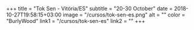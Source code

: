 +++
title = "Tok Sen - Vitória/ES"
subtitle = "20-30 October"
date = 2018-10-27T19:58:15+03:00
image = "/cursos/tok-sen-es.png"
alt = ""
color = "BurlyWood"
link1 = "/cursos/tok-sen-es"
link2 = ""
+++
